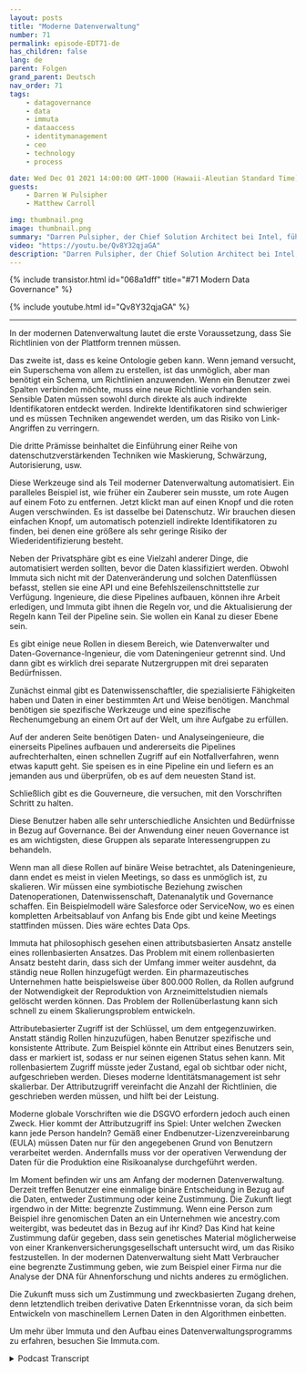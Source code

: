 ```yaml
---
layout: posts
title: "Moderne Datenverwaltung"
number: 71
permalink: episode-EDT71-de
has_children: false
lang: de
parent: Folgen
grand_parent: Deutsch
nav_order: 71
tags:
    - datagovernance
    - data
    - immuta
    - dataaccess
    - identitymanagement
    - ceo
    - technology
    - process

date: Wed Dec 01 2021 14:00:00 GMT-1000 (Hawaii-Aleutian Standard Time)
guests:
    - Darren W Pulsipher
    - Matthew Carroll

img: thumbnail.png
image: thumbnail.png
summary: "Darren Pulsipher, der Chief Solution Architect bei Intel, führt seine ausführliche Diskussion über die Realität und Zukunft moderner Datenverwaltung mit Matthew Carroll, dem CEO von Immuta, fort. In dieser Episode diskutieren sie Datenklassifikation, Richtlinien und Governance."
video: "https://youtu.be/Qv8Y32qjaGA"
description: "Darren Pulsipher, der Chief Solution Architect bei Intel, führt seine ausführliche Diskussion über die Realität und Zukunft moderner Datenverwaltung mit Matthew Carroll, dem CEO von Immuta, fort. In dieser Episode diskutieren sie Datenklassifikation, Richtlinien und Governance."
---
```


<div>
{% include transistor.html id="068a1dff" title="#71 Modern Data Governance" %}

{% include youtube.html id="Qv8Y32qjaGA" %}
</div>

---

In der modernen Datenverwaltung lautet die erste Voraussetzung, dass Sie Richtlinien von der Plattform trennen müssen.

Das zweite ist, dass es keine Ontologie geben kann. Wenn jemand versucht, ein Superschema von allem zu erstellen, ist das unmöglich, aber man benötigt ein Schema, um Richtlinien anzuwenden. Wenn ein Benutzer zwei Spalten verbinden möchte, muss eine neue Richtlinie vorhanden sein. Sensible Daten müssen sowohl durch direkte als auch indirekte Identifikatoren entdeckt werden. Indirekte Identifikatoren sind schwieriger und es müssen Techniken angewendet werden, um das Risiko von Link-Angriffen zu verringern.

Die dritte Prämisse beinhaltet die Einführung einer Reihe von datenschutzverstärkenden Techniken wie Maskierung, Schwärzung, Autorisierung, usw.

Diese Werkzeuge sind als Teil moderner Datenverwaltung automatisiert. Ein paralleles Beispiel ist, wie früher ein Zauberer sein musste, um rote Augen auf einem Foto zu entfernen. Jetzt klickt man auf einen Knopf und die roten Augen verschwinden. Es ist dasselbe bei Datenschutz. Wir brauchen diesen einfachen Knopf, um automatisch potenziell indirekte Identifikatoren zu finden, bei denen eine größere als sehr geringe Risiko der Wiederidentifizierung besteht.

Neben der Privatsphäre gibt es eine Vielzahl anderer Dinge, die automatisiert werden sollten, bevor die Daten klassifiziert werden. Obwohl Immuta sich nicht mit der Datenveränderung und solchen Datenflüssen befasst, stellen sie eine API und eine Befehlszeilenschnittstelle zur Verfügung. Ingenieure, die diese Pipelines aufbauen, können ihre Arbeit erledigen, und Immuta gibt ihnen die Regeln vor, und die Aktualisierung der Regeln kann Teil der Pipeline sein. Sie wollen ein Kanal zu dieser Ebene sein.

Es gibt einige neue Rollen in diesem Bereich, wie Datenverwalter und Daten-Governance-Ingenieur, die vom Dateningenieur getrennt sind. Und dann gibt es wirklich drei separate Nutzergruppen mit drei separaten Bedürfnissen.

Zunächst einmal gibt es Datenwissenschaftler, die spezialisierte Fähigkeiten haben und Daten in einer bestimmten Art und Weise benötigen. Manchmal benötigen sie spezifische Werkzeuge und eine spezifische Rechenumgebung an einem Ort auf der Welt, um ihre Aufgabe zu erfüllen.

Auf der anderen Seite benötigen Daten- und Analyseingenieure, die einerseits Pipelines aufbauen und andererseits die Pipelines aufrechterhalten, einen schnellen Zugriff auf ein Notfallverfahren, wenn etwas kaputt geht. Sie speisen es in eine Pipeline ein und liefern es an jemanden aus und überprüfen, ob es auf dem neuesten Stand ist.

Schließlich gibt es die Gouverneure, die versuchen, mit den Vorschriften Schritt zu halten.

Diese Benutzer haben alle sehr unterschiedliche Ansichten und Bedürfnisse in Bezug auf Governance. Bei der Anwendung einer neuen Governance ist es am wichtigsten, diese Gruppen als separate Interessengruppen zu behandeln.

Wenn man all diese Rollen auf binäre Weise betrachtet, als Dateningenieure, dann endet es meist in vielen Meetings, so dass es unmöglich ist, zu skalieren. Wir müssen eine symbiotische Beziehung zwischen Datenoperationen, Datenwissenschaft, Datenanalytik und Governance schaffen. Ein Beispielmodell wäre Salesforce oder ServiceNow, wo es einen kompletten Arbeitsablauf von Anfang bis Ende gibt und keine Meetings stattfinden müssen. Dies wäre echtes Data Ops.

Immuta hat philosophisch gesehen einen attributsbasierten Ansatz anstelle eines rollenbasierten Ansatzes. Das Problem mit einem rollenbasierten Ansatz besteht darin, dass sich der Umfang immer weiter ausdehnt, da ständig neue Rollen hinzugefügt werden. Ein pharmazeutisches Unternehmen hatte beispielsweise über 800.000 Rollen, da Rollen aufgrund der Notwendigkeit der Reproduktion von Arzneimittelstudien niemals gelöscht werden können. Das Problem der Rollenüberlastung kann sich schnell zu einem Skalierungsproblem entwickeln.

Attributebasierter Zugriff ist der Schlüssel, um dem entgegenzuwirken. Anstatt ständig Rollen hinzuzufügen, haben Benutzer spezifische und konsistente Attribute. Zum Beispiel könnte ein Attribut eines Benutzers sein, dass er markiert ist, sodass er nur seinen eigenen Status sehen kann. Mit rollenbasiertem Zugriff müsste jeder Zustand, egal ob sichtbar oder nicht, aufgeschrieben werden. Dieses moderne Identitätsmanagement ist sehr skalierbar. Der Attributzugriff vereinfacht die Anzahl der Richtlinien, die geschrieben werden müssen, und hilft bei der Leistung.

Moderne globale Vorschriften wie die DSGVO erfordern jedoch auch einen Zweck. Hier kommt der Attributzugriff ins Spiel: Unter welchen Zwecken kann jede Person handeln? Gemäß einer Endbenutzer-Lizenzvereinbarung (EULA) müssen Daten nur für den angegebenen Grund von Benutzern verarbeitet werden. Andernfalls muss vor der operativen Verwendung der Daten für die Produktion eine Risikoanalyse durchgeführt werden.

Im Moment befinden wir uns am Anfang der modernen Datenverwaltung. Derzeit treffen Benutzer eine einmalige binäre Entscheidung in Bezug auf die Daten, entweder Zustimmung oder keine Zustimmung. Die Zukunft liegt irgendwo in der Mitte: begrenzte Zustimmung. Wenn eine Person zum Beispiel ihre genomischen Daten an ein Unternehmen wie ancestry.com weitergibt, was bedeutet das in Bezug auf ihr Kind? Das Kind hat keine Zustimmung dafür gegeben, dass sein genetisches Material möglicherweise von einer Krankenversicherungsgesellschaft untersucht wird, um das Risiko festzustellen. In der modernen Datenverwaltung sieht Matt Verbraucher eine begrenzte Zustimmung geben, wie zum Beispiel einer Firma nur die Analyse der DNA für Ahnenforschung und nichts anderes zu ermöglichen.

Die Zukunft muss sich um Zustimmung und zweckbasierten Zugang drehen, denn letztendlich treiben derivative Daten Erkenntnisse voran, da sich beim Entwickeln von maschinellem Lernen Daten in den Algorithmen einbetten.

Um mehr über Immuta und den Aufbau eines Datenverwaltungsprogramms zu erfahren, besuchen Sie Immuta.com.



<details>
<summary> Podcast Transcript </summary>

<p></p>

</details>
